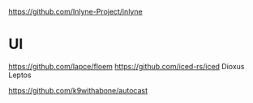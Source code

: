 https://github.com/Inlyne-Project/inlyne



# UI
https://github.com/lapce/floem
https://github.com/iced-rs/iced
Dioxus
Leptos





https://github.com/k9withabone/autocast